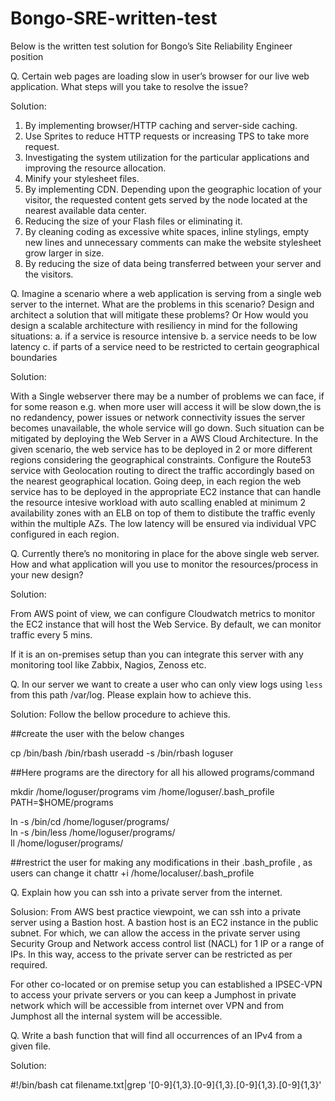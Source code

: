 # Bongo-SRE-written-test
Below is the written test solution for Bongo’s Site Reliability Engineer position

Q. Certain web pages are loading slow in user’s browser for our live web application. What
steps will you take to resolve the issue?

Solution:

1. By implementing browser/HTTP caching and server-side caching.
2. Use Sprites to reduce HTTP requests or increasing TPS to take more request.
3. Investigating the system utilization for the particular applications and improving the resource allocation.
4. Minify your stylesheet files.
5. By implementing CDN. Depending upon the geographic location of your visitor, the requested content gets served by the node located at the nearest available data center.
5. Reducing the size of your Flash files or eliminating it.
6. By cleaning coding as excessive white spaces, inline stylings, empty new lines and unnecessary comments can make the website stylesheet grow larger in size.
7. By reducing the size of data being transferred between your server and the visitors.


Q. Imagine a scenario where a web application is serving from a single web server to the
internet. What are the problems in this scenario? Design and architect a solution that will
mitigate these problems? Or How would you design a scalable architecture with resiliency in
mind for the following situations:
a. if a service is resource intensive
b. a service needs to be low latency
c. if parts of a service need to be restricted to certain geographical boundaries

Solution:

With a Single webserver there may be a number of problems we can face, if for some reason e.g. when more user will access it will be slow down,the is no redandency, power issues or network connectivity issues the server becomes unavailable, the whole service will go down. 
Such situation can be mitigated by deploying the Web Server in a AWS Cloud Architecture. In the given scenario, the web service has to be deployed in 2 or more different regions considering the geographical constraints. Configure the Route53 service with Geolocation routing to direct the traffic accordingly based on the nearest geographical location. Going deep, in each region the web service has to be deployed in the appropriate EC2 instance that can handle the resource intesive workload with auto scalling enabled at minimum 2 availability zones with an ELB on top of them to distibute the traffic evenly within the multiple AZs. The low latency will be ensured via individual VPC configured in each region. 


Q. Currently there’s no monitoring in place for the above single web server. How and what
application will you use to monitor the resources/process in your new design?

Solution:

From AWS point of view, we can configure Cloudwatch metrics to monitor the EC2 instance that will host the Web Service. By default, we can monitor traffic every 5 mins. 

If it is an on-premises setup than you can integrate this server with any monitoring tool like Zabbix, Nagios, Zenoss etc.


Q. In our server we want to create a user who can only view logs using `less` from this path
/var/log. Please explain how to achieve this.

Solution:
Follow the bellow procedure to achieve this.

##create the user with the below changes

cp /bin/bash /bin/rbash
useradd -s /bin/rbash loguser

##Here programs are the directory for all his allowed programs/command

mkdir /home/loguser/programs
vim /home/loguser/.bash_profile
PATH=$HOME/programs

ln -s /bin/cd /home/loguser/programs/  
ln -s /bin/less /home/loguser/programs/  
ll /home/loguser/programs/

##restrict the user for making any modifications in their .bash_profile , as users can change it
chattr +i /home/localuser/.bash_profile


Q. Explain how you can ssh into a private server from the internet.

Solusion:
From AWS best practice viewpoint, we can ssh into a private server using a Bastion host. A bastion host is an EC2 instance in the public subnet. For which, we can allow the access in the private server using Security Group and Network access control list (NACL) for 1 IP or a range of IPs. In this way, access to the private server can be restricted as per required. 

For other co-located or on premise setup you can established a IPSEC-VPN to access your private servers or you can keep a Jumphost in private network which will be accessible from internet over VPN and from Jumphost all the internal system will be accessible.


Q. Write a bash function that will find all occurrences of an IPv4 from a given file.

Solution:

#!/bin/bash
cat filename.txt|grep '[0-9]\{1,3\}\.[0-9]\{1,3\}\.[0-9]\{1,3\}\.[0-9]\{1,3\}'

